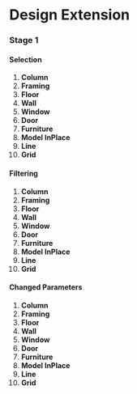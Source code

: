 # Design Extension

### Stage 1
#### Selection
   1. **Column**
   2. **Framing**
   3. **Floor**
   4. **Wall**
   5. **Window**
   6. **Door**
   7. **Furniture**
   8. **Model InPlace**
   9. **Line**
   10. **Grid**
#### Filtering
   1. **Column**
   2. **Framing**
   3. **Floor**
   4. **Wall**
   5. **Window**
   6. **Door**
   7. **Furniture**
   8. **Model InPlace**
   9. **Line**
   10. **Grid**
#### Changed Parameters
   1. **Column**
   2. **Framing**
   3. **Floor**
   4. **Wall**
   5. **Window**
   6. **Door**
   7. **Furniture**
   8. **Model InPlace**
   9. **Line**
   10. **Grid**




